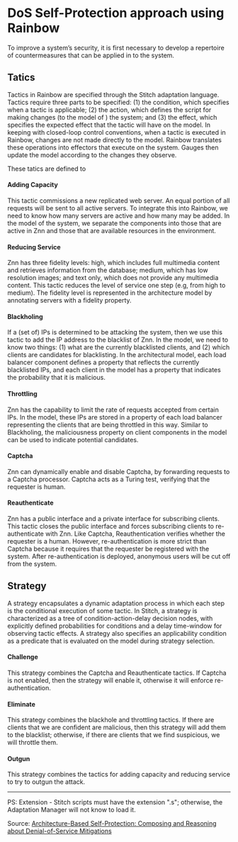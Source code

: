 # DoS Self-Protection approach using Rainbow

To improve a system’s security, it is first necessary to develop a repertoire of countermeasures that can be applied in to the system.

## Tatics

Tactics in Rainbow are specified through the Stitch adaptation
language. Tactics require three parts to be specified: (1) the
condition, which specifies when a tactic is applicable; (2) the action,
which defines the script for making changes (to the model of
) the system; and (3) the effect, which specifies the expected effect
that the tactic will have on the model. In keeping with closed-loop
control conventions, when a tactic is executed in Rainbow, changes
are not made directly to the model. Rainbow translates these operations
into effectors that execute on the system. Gauges then update
the model according to the changes they observe.

These tatics are defined to 

#### Adding Capacity

This tactic commissions a new replicated web
server. An equal portion of all requests will be sent to all active
servers. To integrate this into Rainbow, we need to know how many
servers are active and how many may be added. In the model of the
system, we separate the components into those that are active in
Znn and those that are available resources in the environment.

#### Reducing Service

Znn has three fidelity levels: high, which includes
full multimedia content and retrieves information from the
database; medium, which has low resolution images; and text only,
which does not provide any multimedia content. This tactic reduces
the level of service one step (e.g, from high to medium). The
fidelity level is represented in the architecture model by annotating
servers with a fidelity property.

#### Blackholing

If a (set of) IPs is determined to be attacking the system,
then we use this tactic to add the IP address to the blacklist of
Znn. In the model, we need to know two things: (1) what are the
currently blacklisted clients, and (2) which clients are candidates
for blacklisting. In the architectural model, each load balancer
component defines a property that reflects the currently blacklisted
IPs, and each client in the model has a property that indicates the
probability that it is malicious.

#### Throttling

Znn has the capability to limit the rate of requests accepted
from certain IPs. In the model, these IPs are stored in a
property of each load balancer representing the clients that are being
throttled in this way. Similar to Blackholing, the maliciousness
property on client components in the model can be used to indicate
potential candidates.

#### Captcha 

Znn can dynamically enable and disable Captcha, by forwarding
requests to a Captcha processor. Captcha acts as a Turing
test, verifying that the requester is human.

#### Reauthenticate

Znn has a public interface and a private interface
for subscribing clients. This tactic closes the public interface
and forces subscribing clients to re-authenticate with Znn. Like
Captcha, Reauthentication verifies whether the requester is a human.
However, re-authentication is more strict than Captcha because
it requires that the requester be registered with the system.
After re-authentication is deployed, anonymous users will be cut
off from the system.


## Strategy

A strategy encapsulates a dynamic adaptation process in which
each step is the conditional execution of some tactic. In Stitch, a
strategy is characterized as a tree of condition-action-delay decision
nodes, with explicitly defined probabilities for conditions and
a delay time-window for observing tactic effects. A strategy also
specifies an applicability condition as a predicate that is evaluated
on the model during strategy selection.

#### Challenge 

This strategy combines the Captcha and Reauthenticate
tactics. If Captcha is not enabled, then the strategy will enable it,
otherwise it will enforce re-authentication.

#### Eliminate

This strategy combines the blackhole and throttling tactics.
If there are clients that we are confident are malicious, then
this strategy will add them to the blacklist; otherwise, if there are
clients that we find suspicious, we will throttle them.

#### Outgun

This strategy combines the tactics for adding capacity and
reducing service to try to outgun the attack.

----

PS: Extension - Stitch scripts must have the extension ".s"; otherwise, the Adaptation Manager will not know to load it.

Source: [Architecture-Based Self-Protection: Composing and
Reasoning about Denial-of-Service Mitigations](http://www.cs.cmu.edu/~jcmoreno/files/hotsos14.pdf)

